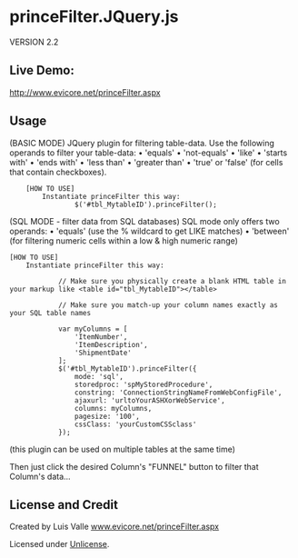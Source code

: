 princeFilter.JQuery.js
======================

VERSION 2.2
    
Live Demo:
-------
http://www.evicore.net/princeFilter.aspx

Usage
-----

(BASIC MODE)
JQuery plugin for filtering table-data. Use the following operands to filter your table-data:
        • 'equals'
        • 'not-equals'
        • 'like'
        • 'starts with'
        • 'ends with'
        • 'less than'
        • 'greater than'
        • 'true' or 'false' (for cells that contain checkboxes).
        
        [HOW TO USE]
	        Instantiate princeFilter this way:
	                $('#tbl_MytableID').princeFilter();
                        
(SQL MODE - filter data from SQL databases)
SQL mode only offers two operands:
	• 'equals' (use the % wildcard to get LIKE matches)
	• 'between' (for filtering numeric cells within a low & high numeric range)

	[HOW TO USE]
		Instantiate princeFilter this way:
		
		        // Make sure you physically create a blank HTML table in your markup like <table id="tbl_MytableID"></table>
		
		        // Make sure you match-up your column names exactly as your SQL table names
		
		        var myColumns = [
		            'ItemNumber',
		            'ItemDescription',
		            'ShipmentDate'
		        ];
		        $('#tbl_MytableID').princeFilter({
		            mode: 'sql',
		            storedproc: 'spMyStoredProcedure',
		            constring: 'ConnectionStringNameFromWebConfigFile',
		            ajaxurl: 'urltoYourASHXorWebService',
		            columns: myColumns,
		            pagesize: '100',
		            cssClass: 'yourCustomCSSclass'
		        });
		




(this plugin can be used on multiple tables at the same time)




Then just click the desired Column's "FUNNEL" button to filter that Column's data...

License and Credit
---

Created by Luis Valle
www.evicore.net/princeFilter.aspx

Licensed under [Unlicense](http://unlicense.org/).
